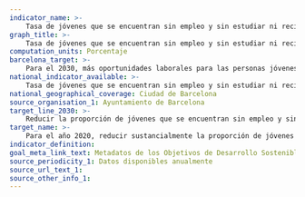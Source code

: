 ```yaml
---
indicator_name: >-
    Tasa de jóvenes que se encuentran sin empleo y sin estudiar ni recibir formación
graph_title: >-
    Tasa de jóvenes que se encuentran sin empleo y sin estudiar ni recibir formación
computation_units: Porcentaje
barcelona_target: >-
    Para el 2030, más oportunidades laborales para las personas jóvenes
national_indicator_available: >-
    Tasa de jóvenes que se encuentran sin empleo y sin estudiar ni recibir formación
national_geographical_coverage: Ciudad de Barcelona
source_organisation_1: Ayuntamiento de Barcelona
target_line_2030: >-
    Reducir la proporción de jóvenes que se encuentran sin empleo y sin estudiar ni recibir formación
target_name: >-
    Para el año 2020, reducir sustancialmente la proporción de jóvenes sin empleo y que no cursan estudios ni reciben formación
indicator_definition:
goal_meta_link_text: Metadatos de los Objetivos de Desarrollo Sostenible de las Naciones Unidas (pdf 894kB)
source_periodicity_1: Datos disponibles anualmente
source_url_text_1:
source_other_info_1:
---
```


